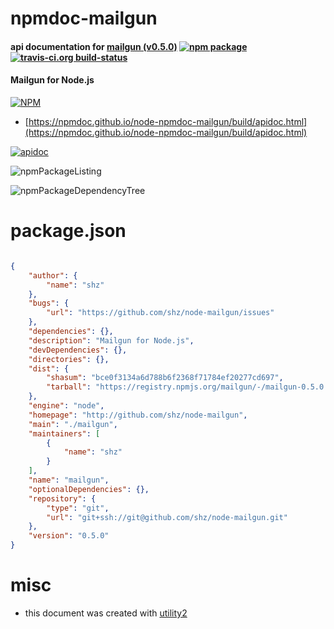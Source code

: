 # npmdoc-mailgun

#### api documentation for  [mailgun (v0.5.0)](http://github.com/shz/node-mailgun)  [![npm package](https://img.shields.io/npm/v/npmdoc-mailgun.svg?style=flat-square)](https://www.npmjs.org/package/npmdoc-mailgun) [![travis-ci.org build-status](https://api.travis-ci.org/npmdoc/node-npmdoc-mailgun.svg)](https://travis-ci.org/npmdoc/node-npmdoc-mailgun)

#### Mailgun for Node.js

[![NPM](https://nodei.co/npm/mailgun.png?downloads=true&downloadRank=true&stars=true)](https://www.npmjs.com/package/mailgun)

- [https://npmdoc.github.io/node-npmdoc-mailgun/build/apidoc.html](https://npmdoc.github.io/node-npmdoc-mailgun/build/apidoc.html)

[![apidoc](https://npmdoc.github.io/node-npmdoc-mailgun/build/screenCapture.buildCi.browser.%252Ftmp%252Fbuild%252Fapidoc.html.png)](https://npmdoc.github.io/node-npmdoc-mailgun/build/apidoc.html)

![npmPackageListing](https://npmdoc.github.io/node-npmdoc-mailgun/build/screenCapture.npmPackageListing.svg)

![npmPackageDependencyTree](https://npmdoc.github.io/node-npmdoc-mailgun/build/screenCapture.npmPackageDependencyTree.svg)



# package.json

```json

{
    "author": {
        "name": "shz"
    },
    "bugs": {
        "url": "https://github.com/shz/node-mailgun/issues"
    },
    "dependencies": {},
    "description": "Mailgun for Node.js",
    "devDependencies": {},
    "directories": {},
    "dist": {
        "shasum": "bce0f3134a6d788b6f2368f71784ef20277cd697",
        "tarball": "https://registry.npmjs.org/mailgun/-/mailgun-0.5.0.tgz"
    },
    "engine": "node",
    "homepage": "http://github.com/shz/node-mailgun",
    "main": "./mailgun",
    "maintainers": [
        {
            "name": "shz"
        }
    ],
    "name": "mailgun",
    "optionalDependencies": {},
    "repository": {
        "type": "git",
        "url": "git+ssh://git@github.com/shz/node-mailgun.git"
    },
    "version": "0.5.0"
}
```



# misc
- this document was created with [utility2](https://github.com/kaizhu256/node-utility2)
